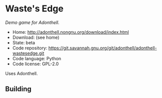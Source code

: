 # Waste's Edge

_Demo game for Adonthell._

- Home: http://adonthell.nongnu.org/download/index.html
- Download: (see home)
- State: beta
- Code repository: https://git.savannah.gnu.org/git/adonthell/adonthell-wastesedge.git
- Code language: Python
- Code license: GPL-2.0

Uses Adonthell.

## Building

